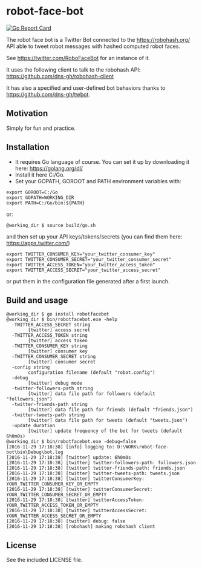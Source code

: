 # robot-face-bot

[![Go Report Card](https://goreportcard.com/badge/github.com/dns-gh/robot-face-bot)](https://goreportcard.com/report/github.com/dns-gh/robot-face-bot)

The robot face bot is a Twitter Bot connected to the https://robohash.org/ API able to tweet robot messages with hashed computed robot faces.

See https://twitter.com/RoboFaceBot for an instance of it.

It uses the following client to talk to the robohash API: https://github.com/dns-gh/robohash-client

It has also a specified and user-defined bot behaviors thanks to https://github.com/dns-gh/twbot.

## Motivation

Simply for fun and practice.

## Installation

- It requires Go language of course. You can set it up by downloading it here: https://golang.org/dl/
- Install it here C:/Go.
- Set your GOPATH, GOROOT and PATH environment variables with:

```
export GOROOT=C:/Go
export GOPATH=WORKING_DIR
export PATH=C:/Go/bin:${PATH}
```

or:

```
@working_dir $ source build/go.sh
```

and then set up your API keys/tokens/secrets (you can find them here: https://apps.twitter.com/)

```
export TWITTER_CONSUMER_KEY="your_twitter_consumer_key"
export TWITTER_CONSUMER_SECRET="your_twitter_consumer_secret"
export TWITTER_ACCESS_TOKEN="your_twitter_access_token"
export TWITTER_ACCESS_SECRET="your_twitter_access_secret"
```

or put them in the configuration file generated after a first launch.

## Build and usage

```
@working_dir $ go install robotfacebot
@working_dir $ bin/robotfacebot.exe -help
  -TWITTER_ACCESS_SECRET string
        [twitter] access secret
  -TWITTER_ACCESS_TOKEN string
        [twitter] access token
  -TWITTER_CONSUMER_KEY string
        [twitter] consumer key
  -TWITTER_CONSUMER_SECRET string
        [twitter] consumer secret
  -config string
        configuration filename (default "robot.config")
  -debug
        [twitter] debug mode
  -twitter-followers-path string
        [twitter] data file path for followers (default "followers.json")
  -twitter-friends-path string
        [twitter] data file path for friends (default "friends.json")
  -twitter-tweets-path string
        [twitter] data file path for tweets (default "tweets.json")
  -update duration
        [twitter] update frequency of the bot for tweets (default 6h0m0s)
@working_dir $ bin/robotfacebot.exe -debug=false
[2016-11-29 17:18:38] [info] logging to: D:\WORK\robot-face-bot\bin\Debug\bot.log
[2016-11-29 17:18:38] [twitter] update: 6h0m0s
[2016-11-29 17:18:38] [twitter] twitter-followers-path: followers.json
[2016-11-29 17:18:38] [twitter] twitter-friends-path: friends.json
[2016-11-29 17:18:38] [twitter] twitter-tweets-path: tweets.json
[2016-11-29 17:18:38] [twitter] twitterConsumerKey: YOUR_TWITTER_CONSUMER_KEY_OR_EMPTY
[2016-11-29 17:18:38] [twitter] twitterConsumerSecret: YOUR_TWITTER_CONSUMER_SECRET_OR_EMPTY
[2016-11-29 17:18:38] [twitter] twitterAccessToken: YOUR_TWITTER_ACCESS_TOKEN_OR_EMPTY
[2016-11-29 17:18:38] [twitter] twitterAccessSecret: YOUR_TWITTER_ACCESS_SECRET_OR_EMPTY
[2016-11-29 17:18:38] [twitter] debug: false
[2016-11-29 17:18:38] [robohash] making robohash client
```

## License

See the included LICENSE file.